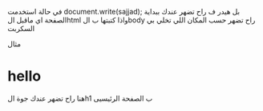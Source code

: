 في حالة استخدمت
document.write(sajjad);
بل هيدر ف راح تضهر عندك ببداية الصفحة
اي ماقبل الhtml
واذا كتبتها ب الbody
راح تضهر حسب المكان اللي تخلي بي السكربت

مثال

<h1>hello</h1>
<script>
document.write('hello wor');
</script>

هنا راح تضهر عندك جوة الh1 ب الصفحة الرئيسيى
